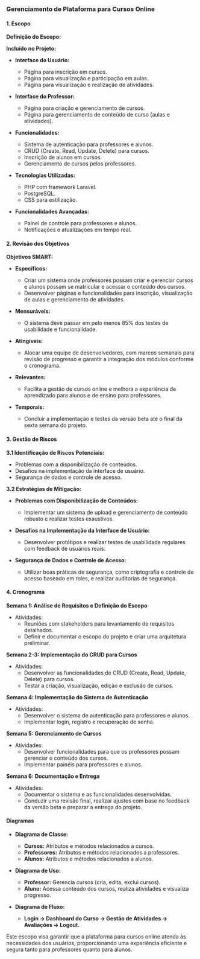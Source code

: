 ### Gerenciamento de Plataforma para Cursos Online

#### 1. Escopo

**Definição do Escopo:**

**Incluído no Projeto:**

- **Interface do Usuário:**
    - Página para inscrição em cursos.
    - Página para visualização e participação em aulas.
    - Página para visualização e realização de atividades.

- **Interface do Professor:**
    - Página para criação e gerenciamento de cursos.
    - Página para gerenciamento de conteúdo de curso (aulas e atividades).

- **Funcionalidades:**
    - Sistema de autenticação para professores e alunos.
    - CRUD (Create, Read, Update, Delete) para cursos.
    - Inscrição de alunos em cursos.
    - Gerenciamento de cursos pelos professores.

- **Tecnologias Utilizadas:**
    - PHP com framework Laravel.
    - PostgreSQL.
    - CSS para estilização.

- **Funcionalidades Avançadas:**
    - Painel de controle para professores e alunos.
    - Notificações e atualizações em tempo real.

#### 2. Revisão dos Objetivos

**Objetivos SMART:**

- **Específicos:**
    - Criar um sistema onde professores possam criar e gerenciar cursos e alunos possam se matricular e acessar o conteúdo dos cursos.
    - Desenvolver páginas e funcionalidades para inscrição, visualização de aulas e gerenciamento de atividades.

- **Mensuráveis:**
    - O sistema deve passar em pelo menos 85% dos testes de usabilidade e funcionalidade.

- **Atingíveis:**
    - Alocar uma equipe de desenvolvedores, com marcos semanais para revisão de progresso e garantir a integração dos módulos conforme o cronograma.

- **Relevantes:**
    - Facilita a gestão de cursos online e melhora a experiência de aprendizado para alunos e de ensino para professores.

- **Temporais:**
    - Concluir a implementação e testes da versão beta até o final da sexta semana do projeto.

#### 3. Gestão de Riscos

**3.1 Identificação de Riscos Potenciais:**

- Problemas com a disponibilização de conteúdos.
- Desafios na implementação da interface de usuário.
- Segurança de dados e controle de acesso.

**3.2 Estratégias de Mitigação:**

- **Problemas com Disponibilização de Conteúdos:**
    - Implementar um sistema de upload e gerenciamento de conteúdo robusto e realizar testes exaustivos.

- **Desafios na Implementação da Interface de Usuário:**
    - Desenvolver protótipos e realizar testes de usabilidade regulares com feedback de usuários reais.

- **Segurança de Dados e Controle de Acesso:**
    - Utilizar boas práticas de segurança, como criptografia e controle de acesso baseado em roles, e realizar auditorias de segurança.

#### 4. Cronograma

**Semana 1: Análise de Requisitos e Definição do Escopo**
- Atividades:
    - Reuniões com stakeholders para levantamento de requisitos detalhados.
    - Definir e documentar o escopo do projeto e criar uma arquitetura preliminar.

**Semana 2-3: Implementação do CRUD para Cursos**
- Atividades:
    - Desenvolver as funcionalidades de CRUD (Create, Read, Update, Delete) para cursos.
    - Testar a criação, visualização, edição e exclusão de cursos.

**Semana 4: Implementação do Sistema de Autenticação**
- Atividades:
    - Desenvolver o sistema de autenticação para professores e alunos.
    - Implementar login, registro e recuperação de senha.

**Semana 5: Gerenciamento de Cursos**
- Atividades:
    - Desenvolver funcionalidades para que os professores possam gerenciar o conteúdo dos cursos.
    - Implementar painéis para professores e alunos.

**Semana 6: Documentação e Entrega**
- Atividades:
    - Documentar o sistema e as funcionalidades desenvolvidas.
    - Conduzir uma revisão final, realizar ajustes com base no feedback da versão beta e preparar a entrega do projeto.

#### Diagramas

- **Diagrama de Classe:**
    - **Cursos:** Atributos e métodos relacionados a cursos.
    - **Professores:** Atributos e métodos relacionados a professores.
    - **Alunos:** Atributos e métodos relacionados a alunos.

- **Diagrama de Uso:**
    - **Professor:** Gerencia cursos (cria, edita, exclui cursos).
    - **Aluno:** Acessa conteúdo dos cursos, realiza atividades e visualiza progresso.

- **Diagrama de Fluxo:**
    - **Login → Dashboard do Curso → Gestão de Atividades → Avaliações → Logout.**

Este escopo visa garantir que a plataforma para cursos online atenda às necessidades dos usuários, proporcionando uma experiência eficiente e segura tanto para professores quanto para alunos.


